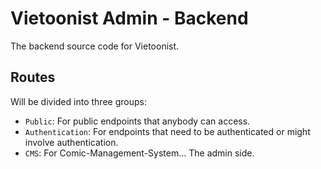 # Vietoonist Admin - Backend

The backend source code for Vietoonist.

## Routes

Will be divided into three groups:
- `Public`: For public endpoints that anybody can access.
- `Authentication`: For endpoints that need to be authenticated or might involve authentication.
- `CMS`: For Comic-Management-System... The admin side.